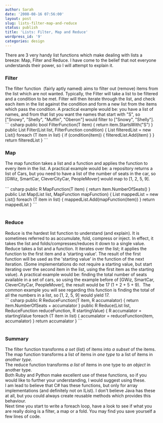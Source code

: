 ```yaml
---
author: Sarah
date: '2008-08-16 07:56:00'
layout: post
slug: lists-filter-map-and-reduce
status: publish
title: 'Lists: Filter, Map and Reduce'
wordpress_id: '9'
categories: design
---
```


<div>There are 3 very handy list functions which make dealing with lists a breeze: Map, Filter and Reduce. I have come to the belief that not everyone understands their power, so I will attempt to explain it.</div>
<h3>Filter</h3>
<div>The filter function  (fairly aptly named) aims to filter out (remove) items from the list which are not wanted. Typically, the Filter will take a list to be filtered and a condition to be met. Filter will then iterate through the list, and check each item in the list against the condition and form a new list from the items which pass the condition. A practical example would be: you have a list of names, and from that list you want the names that start with "S", so ["Snowy", "Shelly", "Muffin", "Oberon"] would filter to ["Snowy", "Shelly"].</div>
<div>
``` csharp
public bool FilterFunction(T item)
{
	return item.StartsWith("S")
}
public List Filter(List list, FilterFunction condition)
{
	List filteredList = new List()
	foreach (T item in list)
	{
		if (condition(item))
		{
			filteredList.Add(item)
		}
	}
	return filteredList
}
```
 </div>
<h3>Map</h3>
<div>The map function takes a list and a function and applies the function to every item in the list. A practical example would be: a repository returns a list of Cars, but you need to have a list of the number of seats in the car, so [GWiz, SmartCar, CleverCityCar, PeopleMover] would map to [1, 2, 5, 9]. </div>
 
<div>
``` csharp
public R MapFunction(T item)
{
	return item.NumberOfSeats()
}
public List Map(List list, MapFunction mapFunction)
{
	List mappedList = new List()
	foreach (T item in list)
	{
		mappedList.Add(mapFunction(item))
	}
	return mappedList
}
```
 </div>
 
<h3>Reduce</h3>
<div>Reduce is the hardest list function to understand (and explain). It is sometimes referred to as accumulate, fold, compress or inject. In effect, it takes the list and folds/compresses/reduces it down to a single value. Reduce takes a list and a function. It iterates over the list; it applies the function to the first item and a 'starting value'. The result of the first function will be used as the 'starting value' in the function of the next iteration. (Some implementations do not require a starting value, but start iterating over the second item in the list, using the first item as the starting value). A practical example would be: finding the total number of seats available in a set of cars, so using the example before of [GWiz, SmartCar, CleverCityCar, PeopleMover], the result would be 17 (1 + 2 + 5 + 9).  The common example you will see regarding this function is finding the total of all the numbers in a list, so [1, 2, 5, 9] would yield 17.</div>
<div>
``` csharp
public R ReduceFunction(T item, R accumalator)
{
	return item.NumberOfSeats + accumalator
}
public R Reduce(List list, ReduceFunction reduceFunction, R startingValue)
{
	R accumalator = startingValue
	foreach (T item in list)
	{
		accumalator = reduceFunction(item, accumalator)
	}
	return accumalator
}
```
 </div>
 
<h3>Summary</h3>
<div>The filter function transforms <span style="font-style:italic;">a set </span>(list) of items into <span style="font-style:italic;">a subset</span> of the items. </div>
<div>The map function transforms a list of items in <span style="font-style:italic;">one type</span> to a list of items in <span style="font-style:italic;">another type</span>.</div>
<div>The reduce function transforms <span style="font-style:italic;">a list</span> of items in one type to <span style="font-style:italic;">an object</span> in another type.</div>
<div>Both Ruby and Python make excellent use of these functions, so if you would like to further your understanding, I would suggest using these.</div>
<div>I am lead to believe that C# has these functions, but only for array implementations (and definitely not on IList). I don't believe Java has these at all, but you could always create reusable methods which provides this behaviour. </div>
<div>Next time you start to write a foreach loop, have a look to see if what you are really doing is a filter, a map or a fold. You may find you save yourself a few lines of code.</div>